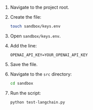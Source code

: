 
1. Navigate to the project root.
   
2. Create the file:
   ```bash
   touch sandbox/keys.env
   ```
   
3. Open `sandbox/keys.env`.

4. Add the line:
   ```
   OPENAI_API_KEY=YOUR_OPENAI_API_KEY
   ```
5. Save the file.

6. Navigate to the `src` directory:
   ```bash
   cd sandbox
   ```

7. Run the script:
   ```bash
   python test-langchain.py
   ```